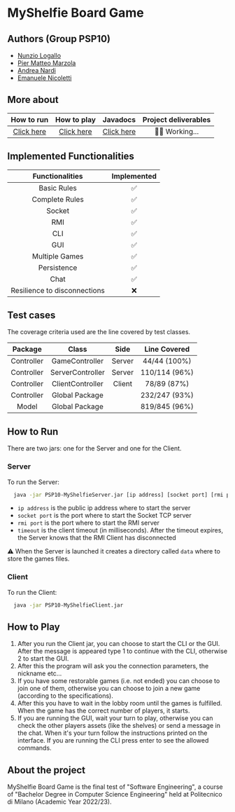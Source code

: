 # MyShelfie Board Game



## Authors (Group PSP10)

- [Nunzio Logallo](https://www.github.com/nlogallo)
- [Pier Matteo Marzola](https://www.github.com/pmmarzola)
- [Andrea Nardi](https://www.github.com/NrdAnd)
- [Emanuele Nicoletti](https://www.github.com/emanicoletti)


## More about


| How to run | How to play | Javadocs | Project deliverables|
| :-------------: | :-------------: | :--------: | :--------:|
| [Click here](#how-to-run)| [Click here](#how-to-play)| [Click here](https://github.com/emanicoletti/myShelfie-javadocs.git)| :mechanic: Working...|


## Implemented Functionalities


| Functionalities  | Implemented        |
| :-------------:  | :-------------:    |
| Basic Rules      | :white_check_mark: |
| Complete Rules   | :white_check_mark: |
| Socket           | :white_check_mark: |
| RMI              | :white_check_mark: |
| CLI              | :white_check_mark: |
| GUI              | :white_check_mark: |
| Multiple Games   | :white_check_mark: |
| Persistence      | :white_check_mark: |
| Chat             | :white_check_mark: |
| Resilience to disconnections | :x:    |



## Test cases

The coverage criteria used are the line covered by test classes.

| Package  | Class | Side | Line Covered |
| :-------------: | :-------------: | :--------: | :--------:|
|Controller| GameController | Server |  44/44 (100%) |
|Controller | ServerController | Server | 110/114 (96%) |
|Controller | ClientController | Client | 78/89 (87%) |
|Controller | Global Package | | 232/247 (93%) |
|Model| Global Package |  | 819/845 (96%)|

## How to Run

There are two jars: one for the Server and one for the Client.

### Server
To run the Server:
```bash
  java -jar PSP10-MyShelfieServer.jar [ip address] [socket port] [rmi port] [timeout]
```
- `ip address` is the public ip address where to start the server
- `socket port` is the port where to start the Socket TCP server
- `rmi port` is the port where to start the RMI server
- `timeout` is the client timeout (in milliseconds). After the timeout expires, the Server knows that the RMI Client has disconnected

:warning: When the Server is launched it creates a directory called `data` where to store the games files.

### Client
To run the Client:
```bash
  java -jar PSP10-MyShelfieClient.jar
```
## How to Play
1) After you run the Client jar, you can choose to start the CLI or the GUI. After the message is appeared type 1 to continue with the CLI, otherwise 2 to start the GUI.
2) After this the program will ask you the connection parameters, the nickname etc...
3) If you have some restorable games (i.e. not ended) you can choose to join one of them, otherwise you can choose to join a new game (according to the specifications).
4) After this you have to wait in the lobby room until the games is fulfilled. When the game has the correct number of players, it starts.
5) If you are running the GUI, wait your turn to play, otherwise you can check the other players assets (like the shelves) or send a message in the chat. When it's your turn follow the instructions printed on the interface. If you are running the CLI press enter to see the allowed commands.

## About the project

MyShelfie Board Game is the final test of "Software Engineering", a course of "Bachelor Degree in Computer Science Engineering" held at Politecnico di Milano (Academic Year 2022/23).
